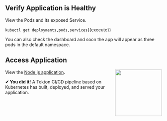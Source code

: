## Verify Application is Healthy

View the Pods and its exposed Service.

`kubectl get deployments,pods,services`{{execute}}

You can also check the dashboard and soon the app will appear as three pods in the default namespace.

## Access Application

<img align="right" src="/javajon/courses/kubernetes-pipelines/tekton/assets/breastcancerawareness.png" width="150">

View the [Node.js application](https://[[HOST_SUBDOMAIN]]-32000-[[KATACODA_HOST]].environments.katacoda.com/).

**&#x2714; You did it!** A Tekton CI/CD pipeline based on Kubernetes has built, deployed, and served your application.
